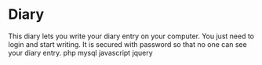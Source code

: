 # Diary
This diary lets you write your diary entry on your computer.
You just need to login and start writing.
It is secured with password so that no one can see your diary entry.
php mysql javascript jquery
